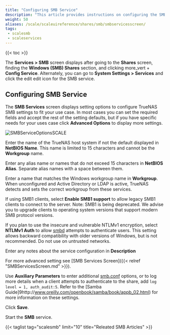 ```yaml
---
title: "Configuring SMB Service"
description: "This article provides instructions on configuring the SMB service in SCALE."
weight: 50
aliases: /scale/scaleuireference/shares/smb/smbservicesscreen/
tags:
 - scalesmb
 - scaleservices
---
```


{{< toc >}}

The **Services > SMB** screen displays after going to the **Shares** screen, finding the **Windows (SMB) Shares** section, and clicking <span class="material-icons">more_vert</span> + **Config Service**.
Alternately, you can go to **System Settings > Services** and click the <span class="material-icons">edit</span> edit icon for the SMB service.

## Configuring SMB Service
The **SMB Services** screen displays setting options to configure TrueNAS SMB settings to fit your use case. 
In most cases you can set the required fields and accept the rest of the setting defaults, but if you have specific needs for your uses case click **Advanced Options** to display more settings.

![SMBServiceOptionsSCALE](/images/SCALE/SMBServiceOptionsSCALE.png "SMB Service Options")

Enter the name of the TrueNAS host system if not the default displayed in **NetBIOS Name**. This name is limited to 15 characters and cannot be the **Workgroup** name.

Enter any alias name or names that do not exceed 15 characters in **NetBIOS Alias**. Separate alias names with a space between them.

Enter a name that matches the Windows workgroup name in **Workgroup**. When unconfigured and Active Directory or LDAP is active, TrueNAS detects and sets the correct workgroup from these services. 

If using SMB1 clients, select **Enable SMB1 support** to allow legacy SMB1 clients to connect to the server. Note: SMB1 is being deprecated. We advise you to upgrade clients to operating system versions that support modern SMB protocol versions.

If you plan to use the insecure and vulnerable NTLMv1 encryption, select **NTLMv1 Auth** to allow [smbd](https://www.samba.org/samba/docs/current/man-html/smbd.8.html) attempts to authenticate users. This setting allows backward compatibility with older versions of Windows, but is not recommended. Do not use on untrusted networks.

Enter any notes about the service configuration in **Description**

For more advanced setting see [SMB Services Screen]({{< relref "SMBServicesScreen.md" >}}).

Use **Auxiliary Parameters** to enter additional [smb.conf](https://www.samba.org/samba/docs/current/man-html/smb.conf.5.html) options, or to log more details when a client attempts to authenticate to the share, add `log level = 1, auth_audit:5`. Refer to the [Samba Guide]9http://www.oreilly.com/openbook/samba/book/appb_02.html) for more information on these settings. 

Click **Save**.

Start the **SMB** service.

{{< taglist tag="scalesmb" limit="10" title="Releated SMB Articles" >}}